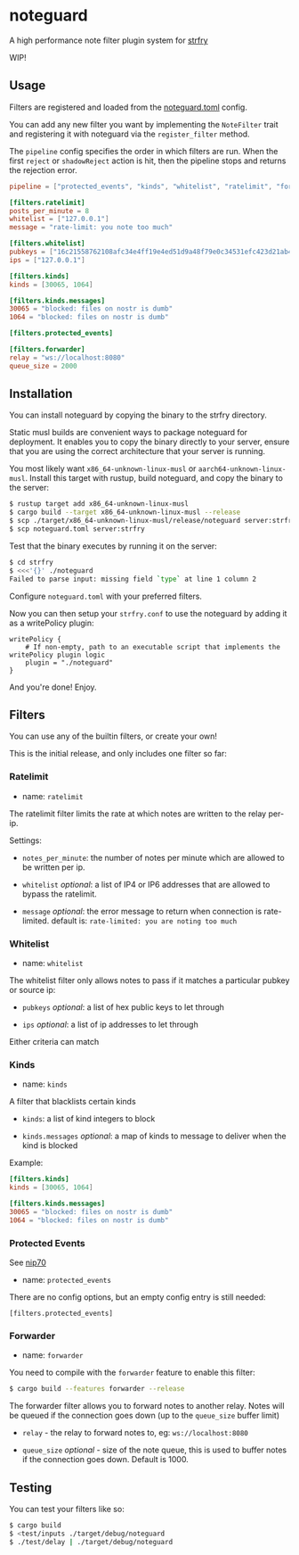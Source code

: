 
# noteguard

A high performance note filter plugin system for [strfry]

WIP!

## Usage

Filters are registered and loaded from the [noteguard.toml](noteguard.toml) config.

You can add any new filter you want by implementing the `NoteFilter` trait and registering it with noteguard via the `register_filter` method.

The `pipeline` config specifies the order in which filters are run. When the first `reject` or `shadowReject` action is hit, then the pipeline stops and returns the rejection error.

```toml
pipeline = ["protected_events", "kinds", "whitelist", "ratelimit", "forwarder"]

[filters.ratelimit]
posts_per_minute = 8
whitelist = ["127.0.0.1"]
message = "rate-limit: you note too much"

[filters.whitelist]
pubkeys = ["16c21558762108afc34e4ff19e4ed51d9a48f79e0c34531efc423d21ab435e93"]
ips = ["127.0.0.1"]

[filters.kinds]
kinds = [30065, 1064]

[filters.kinds.messages]
30065 = "blocked: files on nostr is dumb"
1064 = "blocked: files on nostr is dumb"

[filters.protected_events]

[filters.forwarder]
relay = "ws://localhost:8080"
queue_size = 2000
```

## Installation

You can install noteguard by copying the binary to the strfry directory.

Static musl builds are convenient ways to package noteguard for deployment. It enables you to copy the binary directly to your server, ensure that you are using the correct architecture that your server is running.

You most likely want `x86_64-unknown-linux-musl` or `aarch64-unknown-linux-musl`. Install this target with rustup, build noteguard, and copy the binary to the server:

```sh
$ rustup target add x86_64-unknown-linux-musl
$ cargo build --target x86_64-unknown-linux-musl --release
$ scp ./target/x86_64-unknown-linux-musl/release/noteguard server:strfry
$ scp noteguard.toml server:strfry
```

Test that the binary executes by running it on the server:

```sh
$ cd strfry
$ <<<'{}' ./noteguard
Failed to parse input: missing field `type` at line 1 column 2
```

Configure `noteguard.toml` with your preferred filters.

Now you can then setup your `strfry.conf` to use the noteguard by adding it as a writePolicy plugin:

```
writePolicy {
    # If non-empty, path to an executable script that implements the writePolicy plugin logic
    plugin = "./noteguard"
}
```

And you're done! Enjoy.

## Filters

You can use any of the builtin filters, or create your own!

This is the initial release, and only includes one filter so far:

### Ratelimit

* name: `ratelimit`

The ratelimit filter limits the rate at which notes are written to the relay per-ip.

Settings:

- `notes_per_minute`: the number of notes per minute which are allowed to be written per ip.

- `whitelist` *optional*: a list of IP4 or IP6 addresses that are allowed to bypass the ratelimit.

- `message` *optional*: the error message to return when connection is rate-limited. default is: `rate-limited: you are noting too much`

### Whitelist

* name: `whitelist`

The whitelist filter only allows notes to pass if it matches a particular pubkey or source ip:

- `pubkeys` *optional*: a list of hex public keys to let through

- `ips` *optional*: a list of ip addresses to let through

Either criteria can match

### Kinds

* name: `kinds`

A filter that blacklists certain kinds

- `kinds`: a list of kind integers to block

- `kinds.messages` *optional*: a map of kinds to message to deliver when the kind is blocked

Example:

```toml
[filters.kinds]
kinds = [30065, 1064]

[filters.kinds.messages]
30065 = "blocked: files on nostr is dumb"
1064 = "blocked: files on nostr is dumb"
```

### Protected Events

See [nip70]

* name: `protected_events`

There are no config options, but an empty config entry is still needed:

`[filters.protected_events]`

### Forwarder

* name: `forwarder`

You need to compile with the `forwarder` feature to enable this filter:

```sh
$ cargo build --features forwarder --release
```

The forwarder filter allows you to forward notes to another relay. Notes will
be queued if the connection goes down (up to the `queue_size` buffer limit)

- `relay` - the relay to forward notes to, eg: `ws://localhost:8080`

- `queue_size` *optional* - size of the note queue, this is used to buffer notes if the connection goes down. Default is 1000.


## Testing

You can test your filters like so:

```sh
$ cargo build
$ <test/inputs ./target/debug/noteguard
$ ./test/delay | ./target/debug/noteguard
```

[strfry]: https://github.com/hoytech/strfry
[nip70]: https://github.com/nostr-protocol/nips/blob/protected-events-tag/70.md
